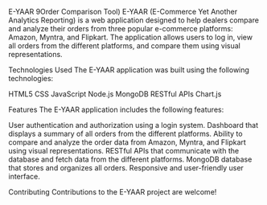 E-YAAR 9Order Comparison Tool)
E-YAAR (E-Commerce Yet Another Analytics Reporting) is a web application designed to help dealers compare and analyze their orders from three popular e-commerce platforms: Amazon, Myntra, and Flipkart. The application allows users to log in, view all orders from the different platforms, and compare them using visual representations.

Technologies Used
The E-YAAR application was built using the following technologies:

HTML5
CSS
JavaScript
Node.js
MongoDB
RESTful APIs
Chart.js

Features
The E-YAAR application includes the following features:

User authentication and authorization using a login system.
Dashboard that displays a summary of all orders from the different platforms.
Ability to compare and analyze the order data from Amazon, Myntra, and Flipkart using visual representations.
RESTful APIs that communicate with the database and fetch data from the different platforms.
MongoDB database that stores and organizes all orders.
Responsive and user-friendly user interface.

Contributing
Contributions to the E-YAAR project are welcome!




